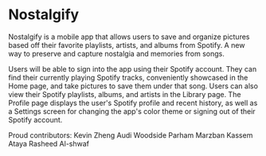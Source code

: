 # Nostalgify

Nostalgify is a mobile app that allows users to save and organize pictures based off their favorite playlists, artists, and albums from Spotify.​ A new way to preserve and capture nostalgia and memories from songs.

Users will be able to sign into the app using their Spotify account. They can find their currently playing Spotify tracks, conveniently showcased in the Home page, and take pictures to save them under that song. Users can also view their Spotify playlists, albums, and artists in the Library page. The Profile page displays the user's Spotify profile and recent history, as well as a Settings screen for changing the app's color theme or signing out of their Spotify account.

Proud contributors:
Kevin Zheng
Audi Woodside
Parham Marzban
Kassem Ataya
Rasheed Al-shwaf
